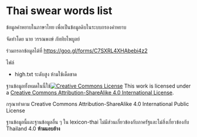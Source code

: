 # Thai swear words list

ข้อมูลคำหยาบในภาษาไทย เพื่อเป็นข้อมูลดิบในระบบกรองคำหยาบ

จัดทำโดย นาย วรรณพงษ์  ภัททิยไพบูลย์

ร่วมกรอกข้อมูลได้ที่ https://goo.gl/forms/C7SXRL4XHAbebi4z2

ไฟล์

- high.txt ระดับสูง ห้ามใช้เด็ดขาด



ฐานข้อมูลทั้งหมดในนี้ใช้[![Creative Commons License](https://i.creativecommons.org/l/by-sa/4.0/88x31.png)](https://creativecommons.org/licenses/by-sa/4.0/)
This work is licensed under a [Creative Commons Attribution-ShareAlike 4.0 International License](https://creativecommons.org/licenses/by-sa/4.0/).

กรุณาทำตาม Creative Commons Attribution-ShareAlike 4.0 International Public License



ฐานข้อมูลนี้และฐานข้อมูลอื่น ๆ ใน lexicon-thai ไม่มีส่วนเกี่ยวข้องกับภาครัฐและไม่สิ่งเกี่ยวข้องกับ Thailand 4.0 **ห้ามแอบอ้าง**